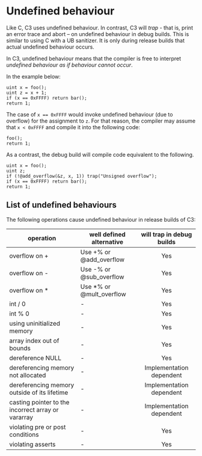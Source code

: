 # Undefined behaviour

Like C, C3 uses undefined behaviour. In contrast, C3 will *trap* - that is, print an error trace and abort – on undefined behaviour in debug builds. This is similar to using C with a UB sanitizer. It is only during release builds that actual undefined behaviour occurs.

In C3, undefined behaviour means that the compiler is free to interpret *undefined behaviour as if behaviour cannot occur*.

In the example below:

```
uint x = foo();
uint z = x + 1;
if (x == 0xFFFF) return bar();
return 1;
```

The case of `x == 0xFFFF` would invoke undefined behaviour (due to overflow) for the assignment to `z`. For that reason, 
the compiler may assume that `x < 0xFFFF` and compile it into the following code: 

```
foo();
return 1;
```

As a contrast, the debug build will compile code equivalent to the following.

```
uint x = foo();
uint z;
if (!@add_overflow(&z, x, 1)) trap("Unsigned overflow");
if (x == 0xFFFF) return bar();
return 1;
```

## List of undefined behaviours

The following operations cause undefined behaviour in release builds of C3:

| operation | well defined alternative | will trap in debug builds
| --- | --- | :-: |
| overflow on + | Use +% or @add_overflow | Yes |
| overflow on - | Use -% or @sub_overflow | Yes |
| overflow on * | Use *% or @mult_overflow | Yes |
| int / 0 | - | Yes |
| int % 0 | - | Yes |
| using uninitialized memory | - | Yes |
| array index out of bounds | - | Yes |
| dereference NULL | - | Yes |
| dereferencing memory not allocated | - | Implementation dependent |
| dereferencing memory outside of its lifetime | - | Implementation dependent |
| casting pointer to the incorrect array or vararray | - | Implementation dependent |
| violating pre or post conditions | - | Yes |
| violating asserts | - | Yes |

